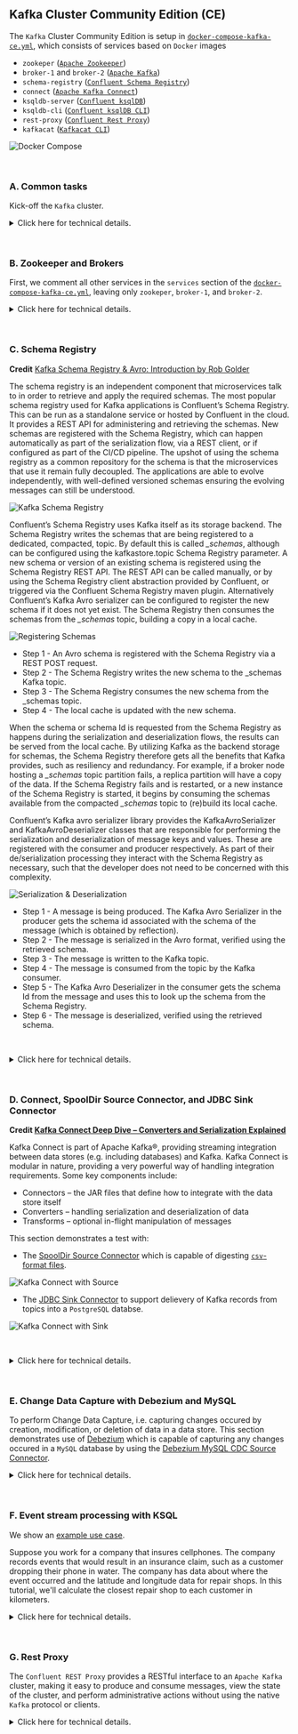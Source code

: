 ## Kafka Cluster Community Edition (CE)

The `Kafka` Cluster Community Edition is setup in [`docker-compose-kafka-ce.yml`](../docker-compose-kafka-ce.yml), which consists of services based on `Docker` images
- `zookeper` ([`Apache Zookeeper`](https://zookeeper.apache.org))
- `broker-1` and `broker-2` ([`Apache Kafka`](https://kafka.apache.org/documentation.html))
- `schema-registry` ([`Confluent Schema Registry`](https://github.com/confluentinc/schema-registry))
- `connect` ([`Apache Kafka Connect`](https://kafka.apache.org/documentation.html#connect))
- `ksqldb-server` ([`Confluent ksqlDB`](https://ksqldb.io/))
- `ksqldb-cli` ([`Confluent ksqlDB CLI`](https://docs.ksqldb.io/en/latest/operate-and-deploy/installation/cli-config/))
- `rest-proxy` ([`Confluent Rest Proxy`](https://github.com/confluentinc/kafka-rest))
- `kafkacat` ([`Kafkacat CLI`](https://docs.confluent.io/platform/current/app-development/kafkacat-usage.html))

![Docker Compose](../img/kafka-ce/docker-compose-kafka-ce.png)

&nbsp;

### A. Common tasks

Kick-off the `Kafka` cluster.

<details>
<summary>Click here for technical details.</summary>
<p>

1. Prepare folders for data, logs, and test files

```bash
./scripts/kafka/setup.sh
```

2. Start the cluster

```bash
./scripts/kafka/start_after_setup.sh
```

### IV.3.b (Optional) Other utilities

1. Stop the cluster

```bash
./scripts/kafka/stop.sh
```

2. Restart the cluster (once it has already been set up)

```bash
./scripts/kafka/start_again.sh
```

3. Remove the cluster

```bash
./scripts/kafka/cleanup.sh
```

</p>
</details>

&nbsp;

### B. Zookeeper and Brokers

First, we comment all other services in the `services` section of the  [`docker-compose-kafka-ce.yml`](../docker-compose-kafka-ce.yml), leaving only `zookeper`, `broker-1`, and `broker-2`.

<details>
<summary>Click here for technical details.</summary>
<p>

1. Prepare folders for data, logs, and test files

```bash
./scripts/kafka/setup.sh
```
```bash
Creating volumes for zookeeper and broker(s) ...
vol/zk/data volume is created.
vol/zk/txn-logs volume is created.
vol/broker-1/data volume is created.
vol/broker-2/data volume is created.
Volumes for zookeeper and broker(s) created ✅
```

2. Start the cluster

```bash
./scripts/kafka/start_after_setup.sh
```
```bash
Start all services ...
[+] Running 16/16
 ⠿ broker-1 Pulled                                                                                                                               21.5s
 ⠿ broker-2 Pulled                                                                                                                               21.5s
   ⠿ a598ce84e35d Pull complete                                                                                                                   2.0s
   ⠿ 13e38800e73e Pull complete                                                                                                                   9.6s
   ⠿ 9fdfac543434 Pull complete                                                                                                                   9.7s
   ⠿ 4559e9cecfbd Pull complete                                                                                                                   9.7s
   ⠿ f661e8453626 Pull complete                                                                                                                   9.9s
   ⠿ 177bd8be5779 Pull complete                                                                                                                  10.0s
   ⠿ 269c80094f00 Pull complete                                                                                                                  10.0s
   ⠿ 20c185f8d754 Pull complete                                                                                                                  10.1s
   ⠿ 4d4a269d9970 Pull complete                                                                                                                  10.1s
   ⠿ f2d1d31b9ef4 Pull complete                                                                                                                  10.7s
   ⠿ 5f4966e8af23 Pull complete                                                                                                                  10.7s
 ⠿ zookeeper Pulled                                                                                                                              21.5s
   ⠿ 3158a4d155a6 Pull complete                                                                                                                  10.4s
   ⠿ 77350cadb764 Pull complete                                                                                                                  10.5s
[+] Running 4/4
 ⠿ Network backend      Created                                                                                                                   0.0s
 ⠿ Container zookeeper  Started                                                                                                                   0.7s
 ⠿ Container broker-2   Started                                                                                                                   0.6s
 ⠿ Container broker-1   Started                                                                                                                   0.6s
All services are started ✅

Wait for zookeeper:2181 ...
zookeeper:2181 is ready ✅

Wait for broker-1:29092 ...
broker-1:29092 is ready ✅
Wait for broker-2:29094 ...
broker-2:29094 is ready ✅

Kafka cluster is ready ✅
```

3. Run basic test (can be repeated multiple times):

```
./scripts/kafka/tests/test_brokers.sh
```
```bash
Create topic-console-test from inside broker-1 to broker-1:29092 ...
Created topic topic-console-test.
topic-console-test created ✅

Sending 3 messages into topic-console-test from broker-1 to broker-1:29092 ...
3 messages sent ✅

Receiving 3 messages from topic-console-test ...
3 messages received ✅
Test sending/receiving messages completed ✅

Resetting consumer offsets from topic-console-test ...

GROUP                          TOPIC                          PARTITION  NEW-OFFSET     
test-consumer                  topic-console-test             0          0              
Consumer offsets reset ✅

Receiving 3 messages from topic-console-test ...
3 messages received ✅
Test sending/receiving messages completed ✅

Deleting topic-console-test ...
topic-console-test deleted ✅
```

4. Remove the cluster

```bash
./scripts/kafka/cleanup.sh
```

```bash
Stopping all services ...
[+] Running 3/3
 ⠿ Container broker-1   Stopped                                                                                                                   0.9s
 ⠿ Container broker-2   Stopped                                                                                                                   0.9s
 ⠿ Container zookeeper  Stopped                                                                                                                   0.5s
All services are stopped ✅

Shutting down containers...
[+] Running 4/0
 ⠿ Container broker-2   Removed                                                                                                                   0.0s
 ⠿ Container broker-1   Removed                                                                                                                   0.0s
 ⠿ Container zookeeper  Removed                                                                                                                   0.0s
 ⠿ Network backend      Removed                                                                                                                   0.1s
Containers shutdown ✅

Removing instance files ...
Instance files removed ✅
```

</p>
</details>

&nbsp;

### C. Schema Registry

**Credit** [Kafka Schema Registry & Avro: Introduction by Rob Golder](https://www.lydtechconsulting.com/blog-kafka-schema-registry-intro.html)

The schema registry is an independent component that microservices talk to in order to retrieve and apply the required schemas. The most popular schema registry used for Kafka applications is Confluent’s Schema Registry. This can be run as a standalone service or hosted by Confluent in the cloud. It provides a REST API for administering and retrieving the schemas. New schemas are registered with the Schema Registry, which can happen automatically as part of the serialization flow, via a REST client, or if configured as part of the CI/CD pipeline. The upshot of using the schema registry as a common repository for the schema is that the microservices that use it remain fully decoupled. The applications are able to evolve independently, with well-defined versioned schemas ensuring the evolving messages can still be understood.

![Kafka Schema Registry](../img/kafka-ce/kafka-schema-registry.png)

Confluent’s Schema Registry uses Kafka itself as its storage backend. The Schema Registry writes the schemas that are being registered to a dedicated, compacted, topic. By default this is called *_schemas*, although can be configured using the kafkastore.topic Schema Registry parameter. A new schema or version of an existing schema is registered using the Schema Registry REST API. The REST API can be called manually, or by using the Schema Registry client abstraction provided by Confluent, or triggered via the Confluent Schema Registry maven plugin. Alternatively Confluent’s Kafka Avro serializer can be configured to register the new schema if it does not yet exist. The Schema Registry then consumes the schemas from the *_schemas* topic, building a copy in a local cache.

![Registering Schemas](../img/kafka-ce/registering-schemas.png)

- Step 1 - An Avro schema is registered with the Schema Registry via a REST POST request.
- Step 2 - The Schema Registry writes the new schema to the _schemas Kafka topic.
- Step 3 - The Schema Registry consumes the new schema from the _schemas topic.
- Step 4 - The local cache is updated with the new schema.

When the schema or schema Id is requested from the Schema Registry as happens during the serialization and deserialization flows, the results can be served from the local cache. By utilizing Kafka as the backend storage for schemas, the Schema Registry therefore gets all the benefits that Kafka provides, such as resiliency and redundancy. For example, if a broker node hosting a *_schemas* topic partition fails, a replica partition will have a copy of the data. If the Schema Registry fails and is restarted, or a new instance of the Schema Registry is started, it begins by consuming the schemas available from the compacted *_schemas* topic to (re)build its local cache.

Confluent’s Kafka avro serializer library provides the KafkaAvroSerializer and KafkaAvroDeserializer classes that are responsible for performing the serialization and deserialization of message keys and values. These are registered with the consumer and producer respectively. As part of their de/serialization processing they interact with the Schema Registry as necessary, such that the developer does not need to be concerned with this complexity.

![Serialization & Deserialization](../img/kafka-ce/serialization-deserialization.png)

- Step 1 - A message is being produced. The Kafka Avro Serializer in the producer gets the schema id associated with the schema of the message (which is obtained by reflection).
- Step 2 - The message is serialized in the Avro format, verified using the retrieved schema.
- Step 3 - The message is written to the Kafka topic.
- Step 4 - The message is consumed from the topic by the Kafka consumer.
- Step 5 - The Kafka Avro Deserializer in the consumer gets the schema Id from the message and uses this to look up the schema from the Schema Registry.
- Step 6 - The message is deserialized, verified using the retrieved schema.

&nbsp;

<details>
<summary>Click here for technical details.</summary>
<p>

Now, we comment out `schema-registry` service in the `services` section of the [`docker-compose-kafka-ce.yml`](../docker-compose-kafka-ce.yml).

1. Prepare folders for data, logs, and test files

```bash
./scripts/kafka/setup.sh
```

2. Start the cluster

```bash
./scripts/kafka/start_after_setup.sh
```
```bash
Start all services ...
[+] Running 12/12
 ⠿ schema-registry Pulled                                                                                                                        47.1s
   ⠿ a598ce84e35d Already exists                                                                                                                  0.0s
   ⠿ 13e38800e73e Already exists                                                                                                                  0.0s
   ⠿ 9fdfac543434 Already exists                                                                                                                  0.0s
   ⠿ 4559e9cecfbd Already exists                                                                                                                  0.0s
   ⠿ f661e8453626 Already exists                                                                                                                  0.0s
   ⠿ 177bd8be5779 Already exists                                                                                                                  0.0s
   ⠿ 269c80094f00 Already exists                                                                                                                  0.0s
   ⠿ 20c185f8d754 Already exists                                                                                                                  0.0s
   ⠿ 4d4a269d9970 Already exists                                                                                                                  0.0s
   ⠿ aa10c34d88c7 Pull complete                                                                                                                  45.7s
   ⠿ ea4531615707 Pull complete                                                                                                                  45.8s
[+] Running 5/5
 ⠿ Network backend            Created                                                                                                             0.0s
 ⠿ Container zookeeper        Started                                                                                                             0.7s
 ⠿ Container broker-1         Started                                                                                                             0.7s
 ⠿ Container broker-2         Started                                                                                                             0.6s
 ⠿ Container schema-registry  Started                                                                                                             0.9s
All services are started ✅

Wait for zookeeper:2181 ...
zookeeper:2181 is ready ✅

Wait for broker-1:29092 ...
broker-1:29092 is ready ✅
Wait for broker-2:29094 ...
broker-2:29094 is ready ✅

Wait for schema-registry:8081 ...
schema-registry:8081 is ready ✅

Kafka cluster is ready ✅
```

3. Run basic test (can be repeated multiple times):

```
./scripts/kafka/tests/test_schema_registry.sh
```
```bash
Create daily-report from inside broker to broker:29092 ...
Created topic daily-report.
daily-report created ✅

Check schema types are supported by http://localhost:8081 ...
["JSON","PROTOBUF","AVRO"] are supported ✅
AVRO is supported ✅

Get top level schema compatibility configuration ...
"BACKWARD"

List all current subjects ...

Add key schema for daily reports ...
1

List all current subjects ...
"daily-report-key"

Add value schema for daily reports ...
3

List all current subjects ...
"daily-report-key"
"daily-report-value"

List all versions of daily-report-key...
{
  "subject": "daily-report-key",
  "version": 3,
  "id": 1,
  "schema": "{\"type\":\"record\",\"name\":\"daily_report_key\",\"namespace\":\"ca.gov.phac.cdsb.dmia.oan.dmri\",\"fields\":[{\"name\":\"date\",\"type\":\"string\"},{\"name\":\"fips\",\"type\":\"string\"}]}"
}

List all versions of daily-report-value...
{
  "subject": "daily-report-value",
  "version": 3,
  "id": 3,
  "schema": "{\"type\":\"record\",\"name\":\"daily_report_value\",\"namespace\":\"ca.gov.phac.cdsb.dmia.oan.dmri\",\"doc\":\"Value record, of a daily report, containing four fields: name of the county, name of the state, number of cases, and number of deaths on the date of reporting.\",\"fields\":[{\"name\":\"county\",\"type\":\"string\"},{\"name\":\"state\",\"type\":\"string\"},{\"name\":\"cases\",\"type\":\"int\"},{\"name\":\"deaths\",\"type\":\"int\"}]}"
}

Produce messages ...

Consume messages ...
{"county":"Bristol","state":"Rhode Island","cases":1369,"deaths":44}
{"county":"Aiken","state":"South Carolina","cases":6791,"deaths":101}
{"county":"Jones","state":"South Dakota","cases":63,"deaths":0}
{"county":"Lawrence","state":"Tennessee","cases":2987,"deaths":38}
{"county":"Tyler","state":"Texas","cases":325,"deaths":5}
{"county":"Morgan","state":"Utah","cases":566,"deaths":3}
{"county":"Essex","state":"Vermont","cases":62,"deaths":0}
{"county":"St. Thomas","state":"Virgin Islands","cases":898,"deaths":15}
{"county":"Pulaski","state":"Virginia","cases":794,"deaths":16}
{"county":"Columbia","state":"Washington","cases":48,"deaths":3}
{"county":"Wyoming","state":"West Virginia","cases":840,"deaths":11}
{"county":"Weston","state":"Wyoming","cases":419,"deaths":2}
Processed a total of 12 messages

Delete daily-report-key subject ...
3

Delete daily-report-value subject ...
3

List all current subjects ...

Deleting daily-report ...
daily-report deleted ✅
```

4. Remove the cluster

```bash
./scripts/kafka/cleanup.sh
```

</p>
</details>

&nbsp;

### D. Connect, SpoolDir Source Connector, and JDBC Sink Connector

**Credit [Kafka Connect Deep Dive – Converters and Serialization Explained](https://www.confluent.io/blog/kafka-connect-deep-dive-converters-serialization-explained/)**

Kafka Connect is part of Apache Kafka®, providing streaming integration between data stores (e.g. including databases) and Kafka. Kafka Connect is modular in nature, providing a very powerful way of handling integration requirements. Some key components include:
- Connectors – the JAR files that define how to integrate with the data store itself
- Converters – handling serialization and deserialization of data
- Transforms – optional in-flight manipulation of messages

This section demonstrates a test with:
- The [SpoolDir Source Connector](https://github.com/jcustenborder/kafka-connect-spooldir) which is capable of digesting [`csv`-format files](../data/kafka-ce/counties.csv).

![Kafka Connect with Source](../img/kafka-ce/kafka-connect-source.png)

- The [JDBC Sink Connector](https://docs.confluent.io/kafka-connectors/jdbc/current/sink-connector/overview.html#features) to support delievery of Kafka records from topics into a `PostgreSQL` databse.

![Kafka Connect with Sink](../img/kafka-ce/kafka-connect-sink.png)

&nbsp;

<details>
<summary>Click here for technical details.</summary>
<p>

The test to run (can be repeated multiple times):
```
./scripts/kafka/tests/test_connect_sas.sh
```
```bash
Listing all available plugins ...
"io.confluent.connect.jdbc.JdbcSinkConnector"
"streams.kafka.connect.sink.Neo4jSinkConnector"
"com.github.jcustenborder.kafka.connect.spooldir.SpoolDirAvroSourceConnector"
"com.github.jcustenborder.kafka.connect.spooldir.SpoolDirBinaryFileSourceConnector"
"com.github.jcustenborder.kafka.connect.spooldir.SpoolDirCsvSourceConnector"
"com.github.jcustenborder.kafka.connect.spooldir.SpoolDirJsonSourceConnector"
"com.github.jcustenborder.kafka.connect.spooldir.SpoolDirLineDelimitedSourceConnector"
"com.github.jcustenborder.kafka.connect.spooldir.SpoolDirSchemaLessJsonSourceConnector"
"com.github.jcustenborder.kafka.connect.spooldir.elf.SpoolDirELFSourceConnector"
"io.confluent.connect.jdbc.JdbcSourceConnector"
"org.apache.kafka.connect.mirror.MirrorCheckpointConnector"
"org.apache.kafka.connect.mirror.MirrorHeartbeatConnector"
"org.apache.kafka.connect.mirror.MirrorSourceConnector"
"streams.kafka.connect.source.Neo4jSourceConnector"

Listing all connectors ...

Copying data into for spooldir ...
data/kafka-ce/counties.csv is copied.
Folders for spooldir data created ✅

counties county_fips population:int32,lat:float32,lng:float32
HTTP/1.1 201 Created
Date: Wed, 08 Feb 2023 14:59:13 GMT
Location: http://localhost:8083/connectors/spooldir-counties
Content-Type: application/json
Content-Length: 639
Server: Jetty(9.4.48.v20220622)

{"name":"spooldir-counties","config":{"connector.class":"com.github.jcustenborder.kafka.connect.spooldir.SpoolDirCsvSourceConnector","topic":"topic-counties","input.path":"/data/unprocessed","finished.path":"/data/processed","error.path":"/data/error","input.file.pattern":"^counties-[0-9]+\\.csv","schema.generation.enabled":"true","schema.generation.key.fields":"county_fips","csv.first.row.as.header":"true","transforms":"castTypes","transforms.castTypes.type":"org.apache.kafka.connect.transforms.Cast$Value","transforms.castTypes.spec":"population:int32,lat:float32,lng:float32","name":"spooldir-counties"},"tasks":[],"type":"source"}

Wait for delivery ...

Listing all connectors ...
"spooldir-counties"

List all topics ...
__consumer_offsets
_confluent-monitoring
_schemas
docker-connect-configs
docker-connect-offsets
docker-connect-status
topic-counties

List all current subjects ...
"topic-counties-key"
"topic-counties-value"

List all versions of topic-counties-key...
{
  "subject": "topic-counties-key",
  "version": 13,
  "id": 3,
  "schema": "{\"type\":\"record\",\"name\":\"Key\",\"namespace\":\"com.github.jcustenborder.kafka.connect.model\",\"fields\":[{\"name\":\"county_fips\",\"type\":[\"null\",\"string\"],\"default\":null}],\"connect.name\":\"com.github.jcustenborder.kafka.connect.model.Key\"}"
}

List all versions of topic-counties-value...
{
  "subject": "topic-counties-value",
  "version": 13,
  "id": 4,
  "schema": "{\"type\":\"record\",\"name\":\"Value\",\"namespace\":\"com.github.jcustenborder.kafka.connect.model\",\"fields\":[{\"name\":\"county\",\"type\":[\"null\",\"string\"],\"default\":null},{\"name\":\"county_ascii\",\"type\":[\"null\",\"string\"],\"default\":null},{\"name\":\"county_full\",\"type\":[\"null\",\"string\"],\"default\":null},{\"name\":\"county_fips\",\"type\":[\"null\",\"string\"],\"default\":null},{\"name\":\"state_id\",\"type\":[\"null\",\"string\"],\"default\":null},{\"name\":\"state_name\",\"type\":[\"null\",\"string\"],\"default\":null},{\"name\":\"lat\",\"type\":[\"null\",\"float\"],\"default\":null},{\"name\":\"lng\",\"type\":[\"null\",\"float\"],\"default\":null},{\"name\":\"population\",\"type\":[\"null\",\"int\"],\"default\":null}],\"connect.name\":\"com.github.jcustenborder.kafka.connect.model.Value\"}"
}

Consume messages ...
{"county":{"string":"Los Angeles"},"county_ascii":{"string":"Los Angeles"},"county_full":{"string":"Los Angeles County"},"county_fips":{"string":"06037"},"state_id":{"string":"CA"},"state_name":{"string":"California"},"lat":{"float":34.3209},"lng":{"float":-118.2247},"population":{"int":10040682}}
{"county":{"string":"Cook"},"county_ascii":{"string":"Cook"},"county_full":{"string":"Cook County"},"county_fips":{"string":"17031"},"state_id":{"string":"IL"},"state_name":{"string":"Illinois"},"lat":{"float":41.8401},"lng":{"float":-87.8168},"population":{"int":5169517}}
{"county":{"string":"Harris"},"county_ascii":{"string":"Harris"},"county_full":{"string":"Harris County"},"county_fips":{"string":"48201"},"state_id":{"string":"TX"},"state_name":{"string":"Texas"},"lat":{"float":29.8578},"lng":{"float":-95.3936},"population":{"int":4680609}}
{"county":{"string":"Maricopa"},"county_ascii":{"string":"Maricopa"},"county_full":{"string":"Maricopa County"},"county_fips":{"string":"04013"},"state_id":{"string":"AZ"},"state_name":{"string":"Arizona"},"lat":{"float":33.349},"lng":{"float":-112.4915},"population":{"int":4412779}}
{"county":{"string":"San Diego"},"county_ascii":{"string":"San Diego"},"county_full":{"string":"San Diego County"},"county_fips":{"string":"06073"},"state_id":{"string":"CA"},"state_name":{"string":"California"},"lat":{"float":33.0343},"lng":{"float":-116.735},"population":{"int":3323970}}
{"county":{"string":"Orange"},"county_ascii":{"string":"Orange"},"county_full":{"string":"Orange County"},"county_fips":{"string":"06059"},"state_id":{"string":"CA"},"state_name":{"string":"California"},"lat":{"float":33.7031},"lng":{"float":-117.7609},"population":{"int":3170345}}
{"county":{"string":"Miami-Dade"},"county_ascii":{"string":"Miami-Dade"},"county_full":{"string":"Miami-Dade County"},"county_fips":{"string":"12086"},"state_id":{"string":"FL"},"state_name":{"string":"Florida"},"lat":{"float":25.6149},"lng":{"float":-80.5623},"population":{"int":2705528}}
{"county":{"string":"Dallas"},"county_ascii":{"string":"Dallas"},"county_full":{"string":"Dallas County"},"county_fips":{"string":"48113"},"state_id":{"string":"TX"},"state_name":{"string":"Texas"},"lat":{"float":32.7666},"lng":{"float":-96.7778},"population":{"int":2622634}}
{"county":{"string":"Kings"},"county_ascii":{"string":"Kings"},"county_full":{"string":"Kings County"},"county_fips":{"string":"36047"},"state_id":{"string":"NY"},"state_name":{"string":"New York"},"lat":{"float":40.6395},"lng":{"float":-73.9385},"population":{"int":2576771}}
{"county":{"string":"Riverside"},"county_ascii":{"string":"Riverside"},"county_full":{"string":"Riverside County"},"county_fips":{"string":"06065"},"state_id":{"string":"CA"},"state_name":{"string":"California"},"lat":{"float":33.7437},"lng":{"float":-115.9938},"population":{"int":2437864}}
Processed a total of 10 messages

Start postgres ...
WARN[0000] Found orphan containers ([connect schema-registry broker3 broker2 broker zookeeper]) for this project. If you removed or renamed this service in your compose file, you can run this command with the --remove-orphans flag to clean it up. 
[+] Running 1/1
 ⠿ Container postgres  Started                                                                                                                    0.3s

Wait for postgres ready ...

Creating posrgres sink connector ...
{"name":"sink-postgres","config":{"connector.class":"io.confluent.connect.jdbc.JdbcSinkConnector","connection.url":"jdbc:postgresql://postgres:5432/","connection.user":"postgres","connection.password":"postgres","tasks.max":"1","topics":"topic-counties","auto.create":"true","auto.evolve":"true","pk.mode":"record_value","pk.fields":"county_fips","insert.mode":"upsert","table.name.format":"topic-counties","name":"sink-postgres"},"tasks":[],"type":"sink"}
Postgres sink connector created ✅

Wait for delivery ...

Listing all connectors ...
"sink-postgres"
"spooldir-counties"

Verifying database records ...
   county    | county_ascii |    county_full     | county_fips | state_id | state_name |   lat   |    lng    | population 
-------------+--------------+--------------------+-------------+----------+------------+---------+-----------+------------
 Los Angeles | Los Angeles  | Los Angeles County | 06037       | CA       | California | 34.3209 | -118.2247 |   10040682
 Cook        | Cook         | Cook County        | 17031       | IL       | Illinois   | 41.8401 |  -87.8168 |    5169517
 Harris      | Harris       | Harris County      | 48201       | TX       | Texas      | 29.8578 |  -95.3936 |    4680609
 Maricopa    | Maricopa     | Maricopa County    | 04013       | AZ       | Arizona    |  33.349 | -112.4915 |    4412779
 San Diego   | San Diego    | San Diego County   | 06073       | CA       | California | 33.0343 |  -116.735 |    3323970
 Orange      | Orange       | Orange County      | 06059       | CA       | California | 33.7031 | -117.7609 |    3170345
 Miami-Dade  | Miami-Dade   | Miami-Dade County  | 12086       | FL       | Florida    | 25.6149 |  -80.5623 |    2705528
 Dallas      | Dallas       | Dallas County      | 48113       | TX       | Texas      | 32.7666 |  -96.7778 |    2622634
 Kings       | Kings        | Kings County       | 36047       | NY       | New York   | 40.6395 |  -73.9385 |    2576771
 Riverside   | Riverside    | Riverside County   | 06065       | CA       | California | 33.7437 | -115.9938 |    2437864
(10 rows)

Database records verified ✅

Delete database records ...
DELETE 10
Database records deleted ✅

Shutting down postgres ...
[+] Running 1/1
 ⠿ Container postgres  Removed                                                                                                                    0.1s
Postgres shutdown ✅
Delete topic-counties-key subject ...
13

Delete topic-counties-value subject ...
13

List all current subjects ...

Delete connector ...
spooldir-counties connector deleted ✅
Delete connector ...
sink-postgres connector deleted ✅
Deleting topic-counties ...
topic-counties deleted ✅
```
</p>
</details>

&nbsp;

### E. Change Data Capture with Debezium and MySQL

To perform Change Data Capture, i.e. capturing changes occured by creation, modification, or deletion of data in a data store. This section demonstrates use of [Debezium](https://debezium.io) which is capable of capturing any changes occured in a `MySQL` database by using the [Debezium MySQL CDC Source Connector](https://www.confluent.io/hub/debezium/debezium-connector-mysql).

<details>
<summary>Click here for technical details.</summary>
<p>

1. Verify if `debezium` plugin is loaded.
```bash
./scripts/kafka/tests/get_current_info.sh
```
```bash
Listing all available plugins ...
"io.confluent.connect.jdbc.JdbcSinkConnector"
"streams.kafka.connect.sink.Neo4jSinkConnector"
"com.github.jcustenborder.kafka.connect.spooldir.SpoolDirAvroSourceConnector"
"com.github.jcustenborder.kafka.connect.spooldir.SpoolDirBinaryFileSourceConnector"
"com.github.jcustenborder.kafka.connect.spooldir.SpoolDirCsvSourceConnector"
"com.github.jcustenborder.kafka.connect.spooldir.SpoolDirJsonSourceConnector"
"com.github.jcustenborder.kafka.connect.spooldir.SpoolDirLineDelimitedSourceConnector"
"com.github.jcustenborder.kafka.connect.spooldir.SpoolDirSchemaLessJsonSourceConnector"
"com.github.jcustenborder.kafka.connect.spooldir.elf.SpoolDirELFSourceConnector"
"io.confluent.connect.jdbc.JdbcSourceConnector"
"io.debezium.connector.mysql.MySqlConnector"
"org.apache.kafka.connect.mirror.MirrorCheckpointConnector"
"org.apache.kafka.connect.mirror.MirrorHeartbeatConnector"
"org.apache.kafka.connect.mirror.MirrorSourceConnector"
"streams.kafka.connect.source.Neo4jSourceConnector"

Listing all connectors ...

List all topics ...
__consumer_offsets
_confluent-monitoring
_schemas
counties
docker-connect-configs
docker-connect-offsets
docker-connect-status
mysqldb
mysqldb.geo.counties
```

Make sure that `io.debezium.connector.mysql.MySqlConnector` plugins and and `mysqldb.geo.counties` topic are appeared in the result.

*Possible fix: stop and restart `Kafka Connect`*
```bash 
docker compose -f docker-compose-kafka-ce.yml stop connect
docker compose -f docker-compose-kafka-ce.yml start connect
```

2. Prepare content of `mysql` database and `connector`:

```bash
./scripts/kafka/tests/test_connect_cdc_prepare.sh 
```
```bash
Start mysql ...
WARN[0000] Found orphan containers ([connect broker3 broker2 schema-registry broker zookeeper]) for this project. If you removed or renamed this service in your compose file, you can run this command with the --remove-orphans flag to clean it up. 
[+] Running 1/1
 ⠿ Container mysql  Started                                                                                                                            0.2s
Wait for container 'mysql' to be healthy for max 60 seconds...
Container is healthy after 4 seconds ✅

Writing database records ...
mysql: [Warning] Using a password on the command line interface can be insecure.
mysql: [Warning] Using a password on the command line interface can be insecure.
county	county_ascii	county_full	county_fips	state_id	state_name	lat	lng	population
Los Angeles	Los Angeles	Los Angeles County	06037	CA	California	34.3209	-118.2247	10040682
Cook	Cook	Cook County	17031	IL	Illinois	41.8401	-87.8168	5169517
Harris	Harris	Harris County	48201	TX	Texas	29.8578	-95.3936	4680
Maricopa	Maricopa	Maricopa County	04013	AZ	Arizona	33.3490	-112.4915	4412779
San Diego	San Diego	San Diego County	06073	CA	California	33.0343	-116.7350	3323970
Orange	Orange	Orange County	06059	CA	California	33.7031	-117.7609	3170345
Miami-Dade	Miami-Dade	Miami-Dade County	12086	FL	Florida	25.6149	-80.5623	2705528
Dallas	Dallas	Dallas County	48113	TX	Texas	32.7666	-96.7778	2622634
Kings	Kings	Kings County	36047	NY	New York	40.6395	-73.9385	2576771
Riverside	Riverside	Riverside County	06065	CA	California	33.7437	-115.9938	2437864
Database records written ✅

Listing all available plugins ...
"io.confluent.connect.jdbc.JdbcSinkConnector"
"streams.kafka.connect.sink.Neo4jSinkConnector"
"com.github.jcustenborder.kafka.connect.spooldir.SpoolDirAvroSourceConnector"
"com.github.jcustenborder.kafka.connect.spooldir.SpoolDirBinaryFileSourceConnector"
"com.github.jcustenborder.kafka.connect.spooldir.SpoolDirCsvSourceConnector"
"com.github.jcustenborder.kafka.connect.spooldir.SpoolDirJsonSourceConnector"
"com.github.jcustenborder.kafka.connect.spooldir.SpoolDirLineDelimitedSourceConnector"
"com.github.jcustenborder.kafka.connect.spooldir.SpoolDirSchemaLessJsonSourceConnector"
"com.github.jcustenborder.kafka.connect.spooldir.elf.SpoolDirELFSourceConnector"
"io.confluent.connect.jdbc.JdbcSourceConnector"
"io.debezium.connector.mysql.MySqlConnector"
"org.apache.kafka.connect.mirror.MirrorCheckpointConnector"
"org.apache.kafka.connect.mirror.MirrorHeartbeatConnector"
"org.apache.kafka.connect.mirror.MirrorSourceConnector"
"streams.kafka.connect.source.Neo4jSourceConnector"

Listing all connectors ...

List all topics ...
__consumer_offsets
_confluent-monitoring
_schemas
counties
docker-connect-configs
docker-connect-offsets
docker-connect-status
mysqldb
mysqldb.geo.counties

Creating connector-counties connector ...
HTTP/1.1 201 Created
Date: Wed, 08 Feb 2023 21:37:44 GMT
Location: http://localhost:8083/connectors/connector-counties
Content-Type: application/json
Content-Length: 513
Server: Jetty(9.4.48.v20220622)

{"name":"connector-counties","config":{"connector.class":"io.debezium.connector.mysql.MySqlConnector","tasks.max":"1","database.hostname":"mysql","database.port":"3306","database.user":"mysqluser","database.password":"mysqlpw","database.server.id":"1","database.server.name":"mysqldb","database.allowPublicKeyRetrieval":"true","database.include.list":"geo","database.history.kafka.bootstrap.servers":"broker:29092","database.history.kafka.topic":"counties","name":"connector-counties"},"tasks":[],"type":"source"}

Preparation done ✅
```

If the database records (e.g. `Los Angeles`) and the connector info (`connector-counties`) are listed, then it is done.

3. Consuming messages by automatically connecting to the topic `mysqldb.geo.counties`. The changes in the database are already delivered into it.

```bash
./scripts/kafka/tests/test_connect_cdc_multiple.sh 
```
```
Listing all connectors ...
"connector-counties"

List all topics ...
__consumer_offsets
_confluent-monitoring
_schemas
counties
docker-connect-configs
docker-connect-offsets
docker-connect-status
mysqldb
mysqldb.geo.counties

Receiving messages from mysqldb.geo.counties ...
Processed a total of 10 messages

Read total 10 messages ✅
```

4. Cleanup the environment 

```bash
./scripts/kafka/tests/test_connect_cdc_cleanup.sh 
```

Note that by doing so, `mysql` container, `connector-counties` connector, and changes in `mysqldb.geo.counties` will disappear.
</p>
</details>

&nbsp;

### F. Event stream processing with KSQL

We show an [example use case](https://developer.confluent.io/tutorials/geo-distance/ksql.html).

Suppose you work for a company that insures cellphones. The company records events that would result in an insurance claim, such as a customer dropping their phone in water. The company has data about where the event occurred and the latitude and longitude data for repair shops. In this tutorial, we'll calculate the closest repair shop to each customer in kilometers.

<details>
<summary>Click here for technical details.</summary>
<p>

```SQL
CREATE TABLE repair_center_tab (repair_state VARCHAR PRIMARY KEY, long DOUBLE, lat DOUBLE)
  WITH (kafka_topic='repair_center', value_format='avro', partitions=1);

CREATE STREAM insurance_event_stream (customer_name VARCHAR, phone_model VARCHAR, event VARCHAR, state VARCHAR, long DOUBLE, lat DOUBLE)
  WITH (kafka_topic='phone_event_raw', value_format='avro', partitions=1);

CREATE STREAM insurance_event_with_repair_info AS
SELECT * FROM insurance_event_stream iev
INNER JOIN repair_center_tab rct ON iev.state = rct.repair_state;

CREATE STREAM insurance_event_dist AS
SELECT iev_customer_name, iev_state, geo_distance(iev_lat, iev_long, rct_lat, rct_long, 'km') AS dist_to_repairer_km
FROM insurance_event_with_repair_info;
```

Test data
```json
{
  "inputs": [
    {
      "topic": "repair_center",
      "key": "NSW",
      "value": {
        "LONG": 151.1169,
        "LAT": -33.863
      }
    },
    {
      "topic": "repair_center",
      "key": "VIC",
      "value": {
        "LONG": 145.1549,
        "LAT": -37.9389
      }
    },
    {
      "topic": "phone_event_raw",
      "value": {
        "CUSTOMER_NAME": "Lindsey",
        "PHONE_MODEL": "iPhone 11 Pro",
        "EVENT": "dropped",
        "STATE": "NSW",
        "LONG": 151.25664,
        "LAT": -33.85995
      }
    },
    {
      "topic": "phone_event_raw",
      "value": {
        "CUSTOMER_NAME": "Debbie",
        "PHONE_MODEL": "Samsung Note 20",
        "EVENT": "water",
        "STATE": "NSW",
        "LONG": 151.24504,
        "LAT": -33.89640
      }
    }
  ]
}
```

Output data
```json
{
  "outputs": [
    {
      "topic": "INSURANCE_EVENT_WITH_REPAIR_INFO",
      "key": "NSW",
      "value": {
        "IEV_CUSTOMER_NAME": "Lindsey",
        "IEV_PHONE_MODEL": "iPhone 11 Pro",
        "IEV_EVENT": "dropped",
        "IEV_LONG": 151.25664,
        "IEV_LAT": -33.85995,
        "RCT_REPAIR_STATE": "NSW",
        "RCT_LONG": 151.1169,
        "RCT_LAT": -33.863
      }
    },
    {
      "topic": "INSURANCE_EVENT_WITH_REPAIR_INFO",
      "key": "NSW",
      "value": {
        "IEV_CUSTOMER_NAME": "Debbie",
        "IEV_PHONE_MODEL": "Samsung Note 20",
        "IEV_EVENT": "water",
        "IEV_LONG": 151.24504,
        "IEV_LAT": -33.8964,
        "RCT_REPAIR_STATE": "NSW",
        "RCT_LONG": 151.1169,
        "RCT_LAT": -33.863
      }
    },
    {
      "topic": "INSURANCE_EVENT_DIST",
      "key": "NSW",
      "value": {
        "IEV_CUSTOMER_NAME": "Lindsey",
        "DIST_TO_REPAIRER_KM": 12.907325150628191
      }
    },
    {
      "topic": "INSURANCE_EVENT_DIST",
      "key": "NSW",
      "value": {
        "IEV_CUSTOMER_NAME": "Debbie",
        "DIST_TO_REPAIRER_KM": 12.398568134716221
      }
    }
  ]
}
```

Run the test (can be repeated multiple times)
```bash
./scripts/kafka/tests/test_ksql_cli.sh
```

```bash
Invoking the tests using the test runner and the statements file ...
	 >>> Test passed!
Test completed ✅
```

</p>
</details>

&nbsp;

### G. Rest Proxy

The `Confluent REST Proxy` provides a RESTful interface to an `Apache Kafka` cluster, making it easy to produce and consume messages, view the state of the cluster, and perform administrative actions without using the native `Kafka` protocol or clients.

<details>
<summary>Click here for technical details.</summary>
<p>

Run the test (can be repeated multiple times)
```bash
./scripts/kafka/tests/test_rest_proxy.sh
```
```bash
{"offsets":[{"partition":0,"offset":1,"error_code":null,"error":null}],"key_schema_id":null,"value_schema_id":1}
{"offsets":[{"partition":0,"offset":1,"error_code":null,"error":null}],"key_schema_id":2,"value_schema_id":1}
{"instance_id":"my_consumer_instance","base_uri":"http://rest-proxy:8082/consumers/my_avro_consumer/instances/my_consumer_instance"}
[{"topic":"avrotest","key":null,"value":{"name":"testUser"},"partition":0,"offset":1}]
Test completed ✅
```

</p>
</details>